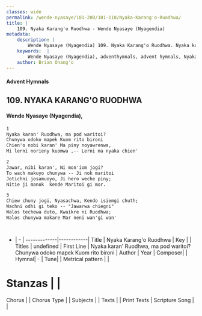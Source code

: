 ```yaml
---
classes: wide
permalink: /wende-nyasaye/101-200/101-110/Nyaka-Karang'o-Ruodhwa/
title: |
    109. Nyaka Karang'o Ruodhwa - Wende Nyasaye (Nyagendia)
metadata:
    description: |
        Wende Nyasaye (Nyagendia) 109. Nyaka Karang'o Ruodhwa. Nyaka karan' Ruodhwa, ma pod waritoi? Chunywa odoko mapek Kuom rito bironi Chien'o nobi karan' Ma piny noyawrenwa, Mi lerni norieny kuomwa ,-- Lerni ma nyaka chien'  
    keywords:  |
        Wende Nyasaye (Nyagendia), adventhymnals, advent hymnals, Nyaka Karang'o Ruodhwa, Nyaka karan' Ruodhwa, ma pod waritoi? Chunywa odoko mapek Kuom rito bironi. 
    author: Brian Onang'o
---
```


#### Advent Hymnals
## 109. NYAKA KARANG'O RUODHWA
####  Wende Nyasaye (Nyagendia),

```txt
1
Nyaka karan' Ruodhwa, ma pod waritoi?
Chunywa odoko mapek Kuom rito bironi
Chien'o nobi karan' Ma piny noyawrenwa,
Mi lerni norieny kuomwa ,-- Lerni ma nyaka chien'

2
Jawar, nibi karan', Ni mon'iom jogi?
To wach makuyo chunywa -- Ji nok maritoi
Jotichni josamuoyo, Ji hero weche piny;
Nitie ji manok  kende Maritoi gi mor.

3
Chiew chuny jogi, Nyasachwa, Kendo isiemgi chuth;
Wachni odhi gi teko -- "Jawarwa chiegni"
Walos techewa duto, Kwaikre ni Ruodhwa;
Walos chunywa makare Mar neni wan'gi wan'




```

- |   -  |
-------------|------------|
Title | Nyaka Karang'o Ruodhwa |
Key |  |
Titles | undefined |
First Line | Nyaka karan' Ruodhwa, ma pod waritoi? Chunywa odoko mapek Kuom rito bironi |
Author | 
Year | 
Composer| |
Hymnal|  - |
Tune|  |
Metrical pattern | |
# Stanzas |  |
Chorus |  |
Chorus Type |  |
Subjects | |
Texts |  |
Print Texts | 
Scripture Song |  |
    
